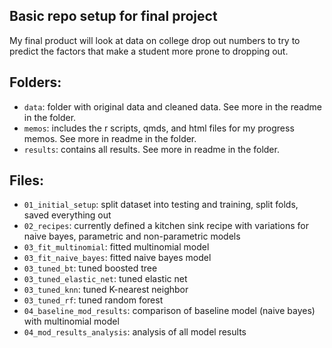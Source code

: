 ## Basic repo setup for final project

My final product will look at data on college drop out numbers to try to predict the factors that make a student more prone to dropping out.

## Folders:

-   `data`: folder with original data and cleaned data. See more in the readme in the folder.
-   `memos`: includes the r scripts, qmds, and html files for my progress memos. See more in readme in the folder.
-   `results`: contains all results. See more in readme in the folder.

## Files:
-   `01_initial_setup`: split dataset into testing and training, split folds, saved everything out
-   `02_recipes`: currently defined a kitchen sink recipe with variations for naive bayes, parametric and non-parametric models
-   `03_fit_multinomial`: fitted multinomial model
-   `03_fit_naive_bayes`: fitted naive bayes model
-   `03_tuned_bt`: tuned boosted tree
-   `03_tuned_elastic_net`: tuned elastic net
-   `03_tuned_knn`: tuned K-nearest neighbor
-   `03_tuned_rf`: tuned random forest
-   `04_baseline_mod_results`: comparison of baseline model (naive bayes) with multinomial model
-   `04_mod_results_analysis`: analysis of all model results